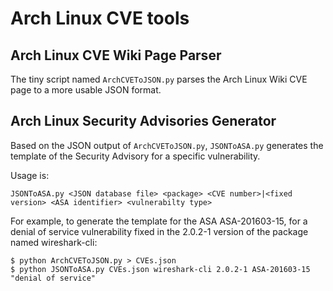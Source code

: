 Arch Linux CVE tools
====================

Arch Linux CVE Wiki Page Parser
-------------------------------

The tiny script named `ArchCVEToJSON.py` parses the Arch Linux Wiki CVE page
to a more usable JSON format.


Arch Linux Security Advisories Generator
----------------------------------------

Based on the JSON output of `ArchCVEToJSON.py`, `JSONToASA.py` generates the
template of the Security Advisory for a specific vulnerability.

Usage is:

```
JSONToASA.py <JSON database file> <package> <CVE number>|<fixed version> <ASA identifier> <vulnerabilty type>
```

For example, to generate the template for the ASA ASA-201603-15, for a denial
of service vulnerability fixed in the 2.0.2-1 version of the package named
wireshark-cli:

```
$ python ArchCVEToJSON.py > CVEs.json
$ python JSONToASA.py CVEs.json wireshark-cli 2.0.2-1 ASA-201603-15 "denial of service"
```
